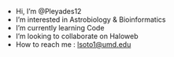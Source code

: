 -  Hi, I’m @Pleyades12
-  I’m interested in Astrobiology & Bioinformatics
-  I’m currently learning Code
-  I’m looking to collaborate on Haloweb
-  How to reach me : lsoto1@umd.edu

<!---
Pleyades12/Pleyades12 is a ✨ special ✨ repository because its `README.md` (this file) appears on your GitHub profile.
You can click the Preview link to take a look at your changes.
--->
